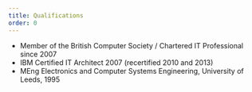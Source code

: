 ```yaml
---
title: Qualifications
order: 0
---
```

*	Member of the British Computer Society / Chartered IT Professional since 2007
* IBM Certified IT Architect 2007 (recertified 2010 and 2013)
* MEng Electronics and Computer Systems Engineering, University of Leeds, 1995
